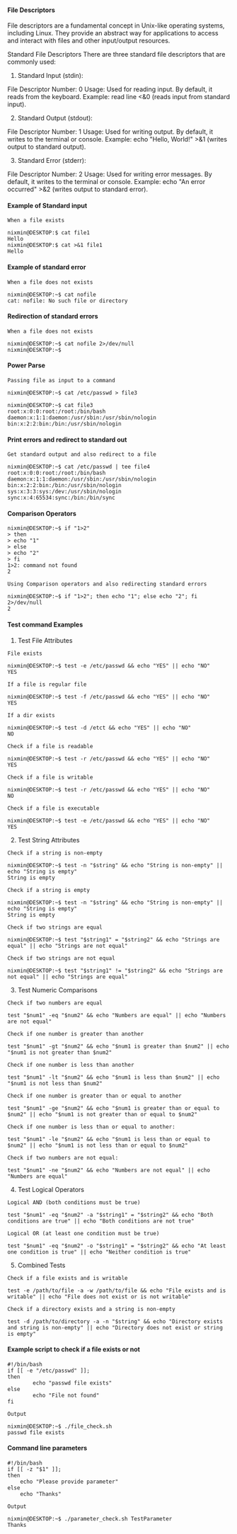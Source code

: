 #### File Descriptors

File descriptors are a fundamental concept in Unix-like operating systems, including Linux. They provide an abstract way for applications to access and interact with files and other input/output resources.

Standard File Descriptors
There are three standard file descriptors that are commonly used:

1) Standard Input (stdin):

File Descriptor Number: 0
Usage: Used for reading input. By default, it reads from the keyboard.
Example: read line <&0 (reads input from standard input).

2) Standard Output (stdout):

File Descriptor Number: 1
Usage: Used for writing output. By default, it writes to the terminal or console.
Example: echo "Hello, World!" >&1 (writes output to standard output).

3) Standard Error (stderr):

File Descriptor Number: 2
Usage: Used for writing error messages. By default, it writes to the terminal or console.
Example: echo "An error occurred" >&2 (writes output to standard error).



#### Example of Standard input 
```
When a file exists

nixmin@DESKTOP:$ cat file1
Hello
nixmin@DESKTOP:$ cat >&1 file1
Hello
```

#### Example of standard error
```
When a file does not exists

nixmin@DESKTOP:~$ cat nofile
cat: nofile: No such file or directory
```

#### Redirection of standard errors
```
When a file does not exists

nixmin@DESKTOP:~$ cat nofile 2>/dev/null
nixmin@DESKTOP:~$
```

#### Power Parse
```
Passing file as input to a command

nixmin@DESKTOP:~$ cat /etc/passwd > file3

nixmin@DESKTOP:~$ cat file3
root:x:0:0:root:/root:/bin/bash
daemon:x:1:1:daemon:/usr/sbin:/usr/sbin/nologin
bin:x:2:2:bin:/bin:/usr/sbin/nologin
```

#### Print errors and redirect to standard out
```
Get standard output and also redirect to a file

nixmin@DESKTOP:~$ cat /etc/passwd | tee file4
root:x:0:0:root:/root:/bin/bash
daemon:x:1:1:daemon:/usr/sbin:/usr/sbin/nologin
bin:x:2:2:bin:/bin:/usr/sbin/nologin
sys:x:3:3:sys:/dev:/usr/sbin/nologin
sync:x:4:65534:sync:/bin:/bin/sync
```

#### Comparison Operators
```
nixmin@DESKTOP:~$ if "1>2"
> then
> echo "1"
> else
> echo "2"
> fi
1>2: command not found
2

Using Comparison operators and also redirecting standard errors 

nixmin@DESKTOP:~$ if "1>2"; then echo "1"; else echo "2"; fi 2>/dev/null
2
```

#### Test command Examples

1) Test File Attributes
```
File exists

nixmin@DESKTOP:~$ test -e /etc/passwd && echo "YES" || echo "NO"
YES
```

```
If a file is regular file

nixmin@DESKTOP:~$ test -f /etc/passwd && echo "YES" || echo "NO"
YES
```

```
If a dir exists

nixmin@DESKTOP:~$ test -d /etct && echo "YES" || echo "NO"
NO
```

```
Check if a file is readable

nixmin@DESKTOP:~$ test -r /etc/passwd && echo "YES" || echo "NO"
YES
```

```
Check if a file is writable

nixmin@DESKTOP:~$ test -r /etc/passwd && echo "YES" || echo "NO"
NO
```

```
Check if a file is executable

nixmin@DESKTOP:~$ test -e /etc/passwd && echo "YES" || echo "NO"
YES
```

2) Test String Attributes
```
Check if a string is non-empty

nixmin@DESKTOP:~$ test -n "$string" && echo "String is non-empty" || echo "String is empty"
String is empty
```

```
Check if a string is empty

nixmin@DESKTOP:~$ test -n "$string" && echo "String is non-empty" || echo "String is empty"
String is empty
```

```
Check if two strings are equal

nixmin@DESKTOP:~$ test "$string1" = "$string2" && echo "Strings are equal" || echo "Strings are not equal"
```

```
Check if two strings are not equal

nixmin@DESKTOP:~$ test "$string1" != "$string2" && echo "Strings are not equal" || echo "Strings are equal"
```

3) Test Numeric Comparisons
```
Check if two numbers are equal

test "$num1" -eq "$num2" && echo "Numbers are equal" || echo "Numbers are not equal"
```

```
Check if one number is greater than another

test "$num1" -gt "$num2" && echo "$num1 is greater than $num2" || echo "$num1 is not greater than $num2"
```

```
Check if one number is less than another

test "$num1" -lt "$num2" && echo "$num1 is less than $num2" || echo "$num1 is not less than $num2"
```

```
Check if one number is greater than or equal to another

test "$num1" -ge "$num2" && echo "$num1 is greater than or equal to $num2" || echo "$num1 is not greater than or equal to $num2"
```

```
Check if one number is less than or equal to another:

test "$num1" -le "$num2" && echo "$num1 is less than or equal to $num2" || echo "$num1 is not less than or equal to $num2"
```

```
Check if two numbers are not equal:

test "$num1" -ne "$num2" && echo "Numbers are not equal" || echo "Numbers are equal"
```

4) Test Logical Operators
```
Logical AND (both conditions must be true)

test "$num1" -eq "$num2" -a "$string1" = "$string2" && echo "Both conditions are true" || echo "Both conditions are not true"
```

```
Logical OR (at least one condition must be true)

test "$num1" -eq "$num2" -o "$string1" = "$string2" && echo "At least one condition is true" || echo "Neither condition is true"
```

5) Combined Tests
```
Check if a file exists and is writable

test -e /path/to/file -a -w /path/to/file && echo "File exists and is writable" || echo "File does not exist or is not writable"
```

```
Check if a directory exists and a string is non-empty

test -d /path/to/directory -a -n "$string" && echo "Directory exists and string is non-empty" || echo "Directory does not exist or string is empty"
```

#### Example script to check if a file exists or not
```
#!/bin/bash
if [[ -e "/etc/passwd" ]];
then
        echo "passwd file exists"
else
        echo "File not found"
fi
```
```
Output

nixmin@DESKTOP:~$ ./file_check.sh
passwd file exists
```

#### Command line parameters 
```
#!/bin/bash
if [[ -z "$1" ]]; 
then
    echo "Please provide parameter"
else
    echo "Thanks"
```
```
Output

nixmin@DESKTOP:~$ ./parameter_check.sh TestParameter
Thanks
```